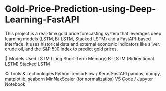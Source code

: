 # Gold-Price-Prediction-using-Deep-Learning-FastAPI
This project is a real-time gold price forecasting system that leverages deep learning models (LSTM, Bi-LSTM, Stacked LSTM) and a FastAPI-based interface. It uses historical data and external economic indicators like silver, crude oil, and the S&amp;P 500 index to predict gold prices.

🧠 Models Used
LSTM (Long Short-Term Memory)
Bi-LSTM (Bidirectional LSTM)
Stacked LSTM

⚙️ Tools & Technologies
Python
TensorFlow / Keras
FastAPI
pandas, numpy, matplotlib, seaborn
MinMaxScaler (for normalization)
VS Code / Jupyter Notebook
